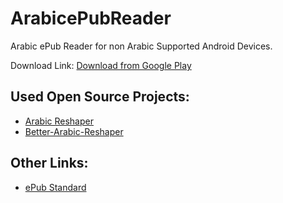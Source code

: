 ArabicePubReader
================

Arabic ePub Reader for non Arabic Supported Android Devices.


Download Link:
[Download from Google Play](https://play.google.com/store/apps/details?id=net.uyghurdev.arabicepubreader.re)

Used Open Source Projects:
---------
* [Arabic Reshaper](https://github.com/AZIZHUSS/Arabic-Reshaper)
* [Better-Arabic-Reshaper](https://github.com/agawish/Better-Arabic-Reshaper)

Other Links:
---------
* [ePub Standard](http://idpf.org/epub)
